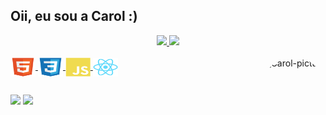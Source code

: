 ## Oii, eu sou a Carol :)
<div align="center">
  <a href="https://github.com/carol-frazao">
  <img height="180em" src="https://github-readme-stats.vercel.app/api?username=carol-frazao&show_icons=true&theme=dracula&include_all_commits=true&count_private=true"/>
  <img height="180em" src="https://github-readme-stats.vercel.app/api/top-langs/?username=carol-frazao&layout=compact&langs_count=7&theme=dracula"/>
</div>
<div style="display: inline_block"><br>
  <img align="center" alt="Carol-HTML" height="30" width="40" src="https://raw.githubusercontent.com/devicons/devicon/master/icons/html5/html5-original.svg">
  <img align="center" alt="Carol-CSS" height="30" width="40" src="https://raw.githubusercontent.com/devicons/devicon/master/icons/css3/css3-original.svg">
  <img align="center" alt="Carol-Js" height="30" width="40" src="https://raw.githubusercontent.com/devicons/devicon/master/icons/javascript/javascript-plain.svg">
  <img align="center" alt="Carol-React" height="30" width="40" src="https://raw.githubusercontent.com/devicons/devicon/master/icons/react/react-original.svg">
  <img align="right" alt="Carol-picture" height="150" style="border-radius:50px;" src="https://thumbs2.imgbox.com/55/d1/crMVilqG_t.png">
</div>
  
  ##
 
<div> 
  <a href = "mailto:anacf04@outlook.com"><img src="https://img.shields.io/badge/-Gmail-%23333?style=for-the-badge&logo=gmail&logoColor=white" target="_blank"></a>
  <a href="https://www.linkedin.com/in/carol-frazao" target="_blank"><img src="https://img.shields.io/badge/-LinkedIn-%230077B5?style=for-the-badge&logo=linkedin&logoColor=white" target="_blank"></a> 
 
</div>

